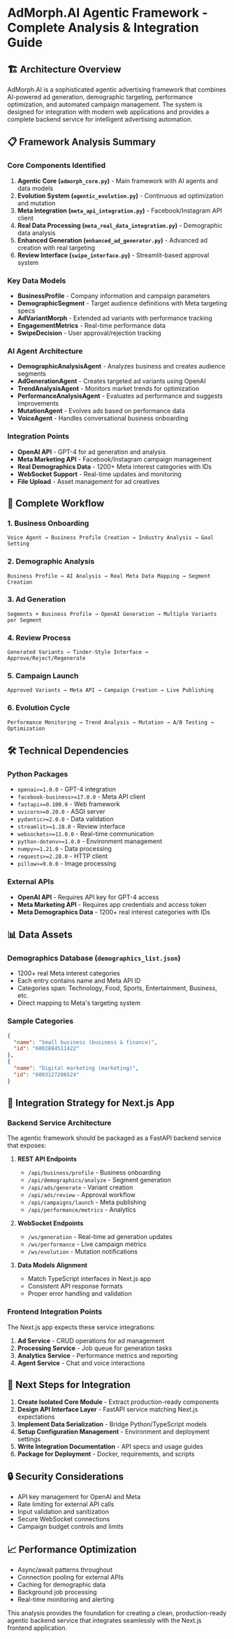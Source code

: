 # AdMorph.AI Agentic Framework - Complete Analysis & Integration Guide

## 🏗️ Architecture Overview

AdMorph.AI is a sophisticated agentic advertising framework that combines AI-powered ad generation, demographic targeting, performance optimization, and automated campaign management. The system is designed for integration with modern web applications and provides a complete backend service for intelligent advertising automation.

## 📋 Framework Analysis Summary

### Core Components Identified

1. **Agentic Core (`admorph_core.py`)** - Main framework with AI agents and data models
2. **Evolution System (`agentic_evolution.py`)** - Continuous ad optimization and mutation
3. **Meta Integration (`meta_api_integration.py`)** - Facebook/Instagram API client
4. **Real Data Processing (`meta_real_data_integration.py`)** - Demographic data analysis
5. **Enhanced Generation (`enhanced_ad_generator.py`)** - Advanced ad creation with real targeting
6. **Review Interface (`swipe_interface.py`)** - Streamlit-based approval system

### Key Data Models

- **BusinessProfile** - Company information and campaign parameters
- **DemographicSegment** - Target audience definitions with Meta targeting specs
- **AdVariantMorph** - Extended ad variants with performance tracking
- **EngagementMetrics** - Real-time performance data
- **SwipeDecision** - User approval/rejection tracking

### AI Agent Architecture

- **DemographicAnalysisAgent** - Analyzes business and creates audience segments
- **AdGenerationAgent** - Creates targeted ad variants using OpenAI
- **TrendAnalysisAgent** - Monitors market trends for optimization
- **PerformanceAnalysisAgent** - Evaluates ad performance and suggests improvements
- **MutationAgent** - Evolves ads based on performance data
- **VoiceAgent** - Handles conversational business onboarding

### Integration Points

- **OpenAI API** - GPT-4 for ad generation and analysis
- **Meta Marketing API** - Facebook/Instagram campaign management
- **Real Demographics Data** - 1200+ Meta interest categories with IDs
- **WebSocket Support** - Real-time updates and monitoring
- **File Upload** - Asset management for ad creatives

## 🔄 Complete Workflow

### 1. Business Onboarding
```
Voice Agent → Business Profile Creation → Industry Analysis → Goal Setting
```

### 2. Demographic Analysis
```
Business Profile → AI Analysis → Real Meta Data Mapping → Segment Creation
```

### 3. Ad Generation
```
Segments + Business Profile → OpenAI Generation → Multiple Variants per Segment
```

### 4. Review Process
```
Generated Variants → Tinder-Style Interface → Approve/Reject/Regenerate
```

### 5. Campaign Launch
```
Approved Variants → Meta API → Campaign Creation → Live Publishing
```

### 6. Evolution Cycle
```
Performance Monitoring → Trend Analysis → Mutation → A/B Testing → Optimization
```

## 🛠️ Technical Dependencies

### Python Packages
- `openai>=1.0.0` - GPT-4 integration
- `facebook-business>=17.0.0` - Meta API client
- `fastapi>=0.100.0` - Web framework
- `uvicorn>=0.20.0` - ASGI server
- `pydantic>=2.0.0` - Data validation
- `streamlit>=1.28.0` - Review interface
- `websockets>=11.0.0` - Real-time communication
- `python-dotenv>=1.0.0` - Environment management
- `numpy>=1.21.0` - Data processing
- `requests>=2.28.0` - HTTP client
- `pillow>=9.0.0` - Image processing

### External APIs
- **OpenAI API** - Requires API key for GPT-4 access
- **Meta Marketing API** - Requires app credentials and access token
- **Meta Demographics Data** - 1200+ real interest categories with IDs

## 📊 Data Assets

### Demographics Database (`demographics_list.json`)
- 1200+ real Meta interest categories
- Each entry contains name and Meta API ID
- Categories span: Technology, Food, Sports, Entertainment, Business, etc.
- Direct mapping to Meta's targeting system

### Sample Categories
```json
{
  "name": "Small business (business & finance)",
  "id": "6002884511422"
},
{
  "name": "Digital marketing (marketing)",
  "id": "6003127206524"
}
```

## 🎯 Integration Strategy for Next.js App

### Backend Service Architecture
The agentic framework should be packaged as a FastAPI backend service that exposes:

1. **REST API Endpoints**
   - `/api/business/profile` - Business onboarding
   - `/api/demographics/analyze` - Segment generation
   - `/api/ads/generate` - Variant creation
   - `/api/ads/review` - Approval workflow
   - `/api/campaigns/launch` - Meta publishing
   - `/api/performance/metrics` - Analytics

2. **WebSocket Endpoints**
   - `/ws/generation` - Real-time ad generation updates
   - `/ws/performance` - Live campaign metrics
   - `/ws/evolution` - Mutation notifications

3. **Data Models Alignment**
   - Match TypeScript interfaces in Next.js app
   - Consistent API response formats
   - Proper error handling and validation

### Frontend Integration Points
The Next.js app expects these service integrations:

1. **Ad Service** - CRUD operations for ad management
2. **Processing Service** - Job queue for generation tasks
3. **Analytics Service** - Performance metrics and reporting
4. **Agent Service** - Chat and voice interactions

## 🚀 Next Steps for Integration

1. **Create Isolated Core Module** - Extract production-ready components
2. **Design API Interface Layer** - FastAPI service matching Next.js expectations
3. **Implement Data Serialization** - Bridge Python/TypeScript models
4. **Setup Configuration Management** - Environment and deployment settings
5. **Write Integration Documentation** - API specs and usage guides
6. **Package for Deployment** - Docker, requirements, and scripts

## 🔒 Security Considerations

- API key management for OpenAI and Meta
- Rate limiting for external API calls
- Input validation and sanitization
- Secure WebSocket connections
- Campaign budget controls and limits

## 📈 Performance Optimization

- Async/await patterns throughout
- Connection pooling for external APIs
- Caching for demographic data
- Background job processing
- Real-time monitoring and alerting

This analysis provides the foundation for creating a clean, production-ready agentic backend service that integrates seamlessly with the Next.js frontend application.
